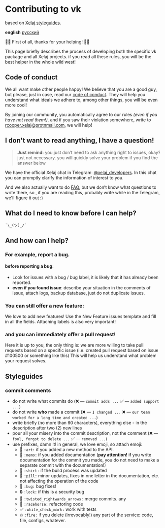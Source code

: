 # Contributing to vk

based on [Xelaj styleguides](https://github.com/xelaj/birch/blob/master/CONTRIBUTING.md).

**english** [русский](https://github.com/xelaj/vk/blob/master/doc/ru_RU/CONTRIBUTING.md)

🌚🌚 First of all, thanks for your helping! 🌝🌝

This page briefly describes the process of developing both the specific vk package and all Xelaj projects. if you read all these rules, you will be the best helper in the whole wild west!

## Code of conduct

We all want make other people happy! We believe that you are a good guy, but please, just in case, read our [code of conduct](https://github.com/xelaj/vk/blob/master/doc/en_US/CODE_OF_CONDUCT.md). They will help you understand what ideals we adhere to, among other things, you will be even more cool!

By joining our community, you automatically agree to our rules _(even if you have not read them!)_. and if you saw their violation somewhere, write to rcooper.xelaj@protnmail.com, we will help!

## I don't want to read anything, I have a question!

> **Just remind:** you just don’t need to ask anything right to issues, okay? just not necessary. you will quickly solve your problem if you find the answer below

We have the official Xelaj chat in Telegram: [@xelaj_developers](http://t.me/xelaj_developers). In this chat you can promptly clarify the information of interest to you.

And we also actually want to do [FAQ](https://github.com/xelaj/vk/blob/master/doc/en_US/FAQ.md), but we don’t know what questions to write there, so , if you are reading this, probably write while in the Telegram, we'll figure it out :)

## What do I need to know before I can help?

`¯\_(ツ)_/¯`

## And how can I help?

### For example, report a bug.

#### before reporting a bug:

* Look for issues with a bug / bug label, it is likely that it has already been reported.
* **even if you found issue**: describe your situation in the comments of issue, attach logs, backup database, just do not duplicate issues.

### You can still offer a new feature:

We love to add new features! Use the New Feature issues template and fill in all the fields. Attaching labels is also very important!

### and you can immediately offer a pull request!

Here it is up to you, the only thing is: we are more willing to take pull requests based on a specific issue (i.e. created pull request based on issue #100500 or something like this) This will help us understand what problem your request solves.

## Styleguides

### commit comments

* do not write what commits do (❌ — `commit adds ...` ✅ — `added support ...`)
* do not write **who** made a commit (❌ — `I changed ...` ❌ — `our team worked for a long time and created ...`)
* write briefly (no more than 60 characters), everything else - in the description after two (2) new lines
* pour all your misery into the commit description, not the comment (❌ — `fool, forgot to delete ...` ✅ — `removed ...`)
* use prefixes, damn it! in general, we love emoji, so attach emoji:
    * 🎨 `:art:` if you added a new method to the API.
    * 📝 `:memo:` if you added documentation (**pay attention!** if you write documentation for the commit you made, you do not need to make a separate commit with the documentation!)
    * 👕 `:shirt:` if the build process was updated
    * 💊 `:pill:` minor updates, fixes in one letter in the documentation, etc. not affecting the operation of the code
    * 🐛 `:bug:` bug fixes!
    * 🔒 `:lock:` if this is a security bug
    * 🔀 `:twisted_rightwards_arrows:` merge commits. any
    * 🏇 `:racehorse:` refactoring code
    * ✅ `:white_check_mark:` work with tests
    * 🔥 `:fire:` if you delete (irrevocably!) any part of the service: code, file, configs, whatever.